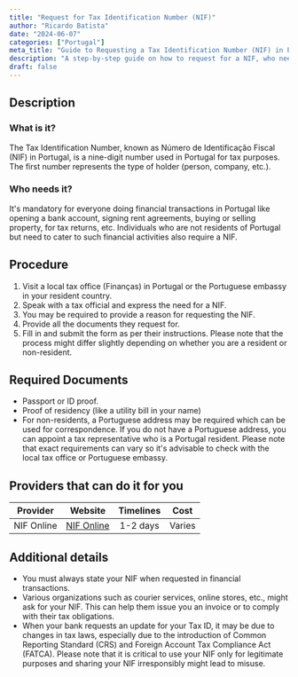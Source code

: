 ```yaml
---
title: "Request for Tax Identification Number (NIF)"
author: "Ricardo Batista"
date: "2024-06-07"
categories: ["Portugal"]
meta_title: "Guide to Requesting a Tax Identification Number (NIF) in Portugal"
description: "A step-by-step guide on how to request for a NIF, who needs it, the required documents, and additional details to help simplify the process for you."
draft: false
---
```


## Description
### What is it?
The Tax Identification Number, known as Número de Identificação Fiscal (NIF) in Portugal, is a nine-digit number used in Portugal for tax purposes. The first number represents the type of holder (person, company, etc.). 

### Who needs it?
It's mandatory for everyone doing financial transactions in Portugal like opening a bank account, signing rent agreements, buying or selling property, for tax returns, etc. Individuals who are not residents of Portugal but need to cater to such financial activities also require a NIF.

## Procedure
1. Visit a local tax office (Finanças) in Portugal or the Portuguese embassy in your resident country.
2. Speak with a tax official and express the need for a NIF.
3. You may be required to provide a reason for requesting the NIF.
4. Provide all the documents they request for.
5. Fill in and submit the form as per their instructions.
Please note that the process might differ slightly depending on whether you are a resident or non-resident.

## Required Documents
- Passport or ID proof.
- Proof of residency (like a utility bill in your name)
- For non-residents, a Portuguese address may be required which can be used for correspondence. If you do not have a Portuguese address, you can appoint a tax representative who is a Portugal resident.
Please note that exact requirements can vary so it's advisable to check with the local tax office or Portuguese embassy.

## Providers that can do it for you

| Provider        |     Website              |     Timelines    |        Cost             |
| --------------- | ---------------------- |  :-------------: | :-------------: |
| NIF Online      |  [NIF Online](https://www.nifonline.pt)    |      1-2 days      |        Varies        |

## Additional details
- You must always state your NIF when requested in financial transactions.
- Various organizations such as courier services, online stores, etc., might ask for your NIF. This can help them issue you an invoice or to comply with their tax obligations.
- When your bank requests an update for your Tax ID, it may be due to changes in tax laws, especially due to the introduction of Common Reporting Standard (CRS) and Foreign Account Tax Compliance Act (FATCA). 
Please note that it is critical to use your NIF only for legitimate purposes and sharing your NIF irresponsibly might lead to misuse.